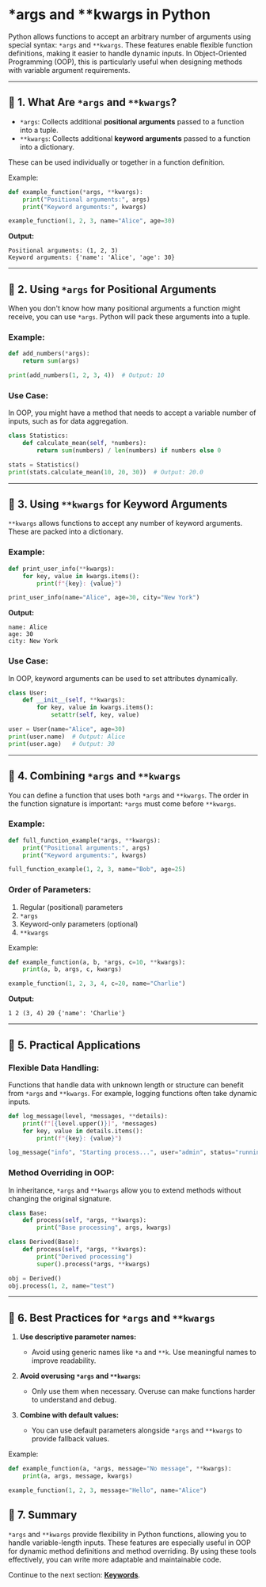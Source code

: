 # *args and **kwargs in Python

Python allows functions to accept an arbitrary number of arguments using special syntax: `*args` and `**kwargs`. These features enable flexible function definitions, making it easier to handle dynamic inputs. In Object-Oriented Programming (OOP), this is particularly useful when designing methods with variable argument requirements.

---

## 🔹 **1. What Are `*args` and `**kwargs`?**

- `*args`: Collects additional **positional arguments** passed to a function into a tuple.
- `**kwargs`: Collects additional **keyword arguments** passed to a function into a dictionary.

These can be used individually or together in a function definition.

Example:
```python
def example_function(*args, **kwargs):
    print("Positional arguments:", args)
    print("Keyword arguments:", kwargs)

example_function(1, 2, 3, name="Alice", age=30)
```
**Output:**
```
Positional arguments: (1, 2, 3)
Keyword arguments: {'name': 'Alice', 'age': 30}
```

---

## 🔹 **2. Using `*args` for Positional Arguments**

When you don't know how many positional arguments a function might receive, you can use `*args`. Python will pack these arguments into a tuple.

### **Example:**
```python
def add_numbers(*args):
    return sum(args)

print(add_numbers(1, 2, 3, 4))  # Output: 10
```

### **Use Case:**
In OOP, you might have a method that needs to accept a variable number of inputs, such as for data aggregation.

```python
class Statistics:
    def calculate_mean(self, *numbers):
        return sum(numbers) / len(numbers) if numbers else 0

stats = Statistics()
print(stats.calculate_mean(10, 20, 30))  # Output: 20.0
```

---

## 🔹 **3. Using `**kwargs` for Keyword Arguments**

`**kwargs` allows functions to accept any number of keyword arguments. These are packed into a dictionary.

### **Example:**
```python
def print_user_info(**kwargs):
    for key, value in kwargs.items():
        print(f"{key}: {value}")

print_user_info(name="Alice", age=30, city="New York")
```
**Output:**
```
name: Alice
age: 30
city: New York
```

### **Use Case:**
In OOP, keyword arguments can be used to set attributes dynamically.

```python
class User:
    def __init__(self, **kwargs):
        for key, value in kwargs.items():
            setattr(self, key, value)

user = User(name="Alice", age=30)
print(user.name)  # Output: Alice
print(user.age)   # Output: 30
```

---

## 🔹 **4. Combining `*args` and `**kwargs`**

You can define a function that uses both `*args` and `**kwargs`. The order in the function signature is important: `*args` must come before `**kwargs`.

### **Example:**
```python
def full_function_example(*args, **kwargs):
    print("Positional arguments:", args)
    print("Keyword arguments:", kwargs)

full_function_example(1, 2, 3, name="Bob", age=25)
```

### **Order of Parameters:**
1. Regular (positional) parameters
2. `*args`
3. Keyword-only parameters (optional)
4. `**kwargs`

Example:
```python
def example_function(a, b, *args, c=10, **kwargs):
    print(a, b, args, c, kwargs)

example_function(1, 2, 3, 4, c=20, name="Charlie")
```
**Output:**
```
1 2 (3, 4) 20 {'name': 'Charlie'}
```

---

## 🔹 **5. Practical Applications**

### **Flexible Data Handling:**
Functions that handle data with unknown length or structure can benefit from `*args` and `**kwargs`. For example, logging functions often take dynamic inputs.

```python
def log_message(level, *messages, **details):
    print(f"[{level.upper()}]", *messages)
    for key, value in details.items():
        print(f"{key}: {value}")

log_message("info", "Starting process...", user="admin", status="running")
```

### **Method Overriding in OOP:**
In inheritance, `*args` and `**kwargs` allow you to extend methods without changing the original signature.

```python
class Base:
    def process(self, *args, **kwargs):
        print("Base processing", args, kwargs)

class Derived(Base):
    def process(self, *args, **kwargs):
        print("Derived processing")
        super().process(*args, **kwargs)

obj = Derived()
obj.process(1, 2, name="test")
```

---

## 🔹 **6. Best Practices for `*args` and `**kwargs`**

1. **Use descriptive parameter names:**
   - Avoid using generic names like `*a` and `**k`. Use meaningful names to improve readability.

2. **Avoid overusing `*args` and `**kwargs`:**
   - Only use them when necessary. Overuse can make functions harder to understand and debug.

3. **Combine with default values:**
   - You can use default parameters alongside `*args` and `**kwargs` to provide fallback values.

Example:
```python
def example_function(a, *args, message="No message", **kwargs):
    print(a, args, message, kwargs)

example_function(1, 2, 3, message="Hello", name="Alice")
```

## 🔹 **7. Summary**
`*args` and `**kwargs` provide flexibility in Python functions, allowing you to handle variable-length inputs. These features are especially useful in OOP for dynamic method definitions and method overriding. By using these tools effectively, you can write more adaptable and maintainable code.

Continue to the next section: **[Keywords](keywords.md)**.
